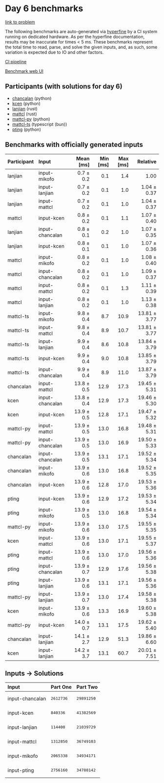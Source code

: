 # Day 6 benchmarks

[link to problem](https://adventofcode.com/2023/day/6)

The following benchmarks are auto-generated via
[hyperfine](https://github.com/sharkdp/hyperfine) by a CI system running on
dedicated hardware. As per the hyperfine documentation, results may be
inaccurate for times < 5 ms. These benchmarks represent the total time to read,
parse, and solve the given inputs, and, as such, some variation is expected due
to IO and other factors.

[CI pipeline](http://ci.papercode.net:8080/teams/main/pipelines/aoc2023)

[Benchmark web UI](https://aoc.ancalagon.black)


## Participants (with solutions for day 6)

- [chancalan](https://github.com/chancalan/aoc2023) (python)
- [kcen](https://github.com/kcen/aoc2023) (python)
- [lanjian](https://github.com/lanjian/aoc-2023) (rust)
- [mattcl](https://github.com/mattcl/aoc2023) (rust)
- [mattcl-py](https://github.com/mattcl/aoc2023-py) (python)
- [mattcl-ts](https://github.com/mattcl/aoc2023-js) (typescript (bun))
- [pting](https://github.com/pting/aoc2023) (python)


## Benchmarks with officially generated inputs

| Participant | Input | Mean [ms] | Min [ms] | Max [ms] | Relative |
|:---|:---|---:|---:|---:|---:|
| lanjian | input-mikofo | 0.7 ± 0.2 | 0.1 | 1.4 | 1.00 |
| lanjian | input-lanjian | 0.7 ± 0.2 | 0.1 | 1.0 | 1.04 ± 0.37 |
| lanjian | input-mattcl | 0.7 ± 0.2 | 0.1 | 1.0 | 1.04 ± 0.37 |
| mattcl | input-kcen | 0.8 ± 0.2 | 0.1 | 1.1 | 1.07 ± 0.40 |
| lanjian | input-chancalan | 0.8 ± 0.1 | 0.2 | 1.0 | 1.07 ± 0.35 |
| lanjian | input-kcen | 0.8 ± 0.1 | 0.1 | 1.0 | 1.07 ± 0.36 |
| mattcl | input-mikofo | 0.8 ± 0.2 | 0.1 | 1.0 | 1.08 ± 0.40 |
| mattcl | input-chancalan | 0.8 ± 0.2 | 0.1 | 1.0 | 1.09 ± 0.37 |
| mattcl | input-mattcl | 0.8 ± 0.2 | 0.1 | 1.3 | 1.11 ± 0.39 |
| mattcl | input-lanjian | 0.8 ± 0.2 | 0.1 | 1.0 | 1.13 ± 0.38 |
| mattcl-ts | input-mikofo | 9.8 ± 0.4 | 8.7 | 10.9 | 13.81 ± 3.77 |
| mattcl-ts | input-mattcl | 9.8 ± 0.4 | 8.9 | 10.7 | 13.81 ± 3.77 |
| mattcl-ts | input-lanjian | 9.9 ± 0.4 | 8.6 | 10.8 | 13.84 ± 3.79 |
| mattcl-ts | input-kcen | 9.9 ± 0.4 | 9.0 | 10.8 | 13.85 ± 3.79 |
| mattcl-ts | input-chancalan | 9.9 ± 0.4 | 8.9 | 11.0 | 13.87 ± 3.79 |
| chancalan | input-mattcl | 13.8 ± 0.5 | 12.9 | 17.3 | 19.45 ± 5.31 |
| kcen | input-chancalan | 13.8 ± 0.4 | 12.9 | 17.3 | 19.46 ± 5.30 |
| kcen | input-kcen | 13.9 ± 0.5 | 12.8 | 17.1 | 19.47 ± 5.32 |
| mattcl-py | input-mattcl | 13.9 ± 0.5 | 13.0 | 16.8 | 19.48 ± 5.31 |
| mattcl-py | input-chancalan | 13.9 ± 0.5 | 13.0 | 16.9 | 19.50 ± 5.33 |
| chancalan | input-chancalan | 13.9 ± 0.5 | 13.1 | 17.1 | 19.52 ± 5.34 |
| chancalan | input-mikofo | 13.9 ± 0.6 | 13.0 | 16.8 | 19.52 ± 5.35 |
| chancalan | input-kcen | 13.9 ± 0.6 | 12.8 | 17.0 | 19.53 ± 5.36 |
| pting | input-kcen | 13.9 ± 0.6 | 12.9 | 17.2 | 19.53 ± 5.34 |
| pting | input-mikofo | 13.9 ± 0.5 | 13.0 | 16.8 | 19.54 ± 5.34 |
| mattcl-py | input-mikofo | 13.9 ± 0.6 | 13.0 | 17.5 | 19.55 ± 5.35 |
| kcen | input-mattcl | 13.9 ± 0.6 | 13.0 | 17.1 | 19.55 ± 5.37 |
| pting | input-mattcl | 13.9 ± 0.6 | 13.0 | 17.0 | 19.56 ± 5.36 |
| pting | input-chancalan | 13.9 ± 0.7 | 12.9 | 17.6 | 19.56 ± 5.38 |
| pting | input-lanjian | 13.9 ± 0.6 | 13.1 | 17.1 | 19.56 ± 5.36 |
| mattcl-py | input-lanjian | 13.9 ± 0.7 | 13.0 | 17.4 | 19.58 ± 5.38 |
| kcen | input-mikofo | 13.9 ± 0.6 | 13.3 | 16.9 | 19.60 ± 5.38 |
| mattcl-py | input-kcen | 14.0 ± 0.7 | 13.1 | 17.5 | 19.62 ± 5.40 |
| chancalan | input-lanjian | 14.1 ± 2.7 | 12.9 | 51.3 | 19.86 ± 6.60 |
| kcen | input-lanjian | 14.2 ± 3.7 | 13.1 | 60.7 | 20.01 ± 7.51 |


## Inputs -> Solutions

| Input | Part One | Part Two |
|:---|:---|:---|
|input-chancalan|<pre>2612736</pre>|<pre>29891250</pre>|
|input-kcen|<pre>840336</pre>|<pre>41382569</pre>|
|input-lanjian|<pre>114400</pre>|<pre>21039729</pre>|
|input-mattcl|<pre>1312850</pre>|<pre>36749103</pre>|
|input-mikofo|<pre>2065338</pre>|<pre>34934171</pre>|
|input-pting|<pre>2756160</pre>|<pre>34788142</pre>|